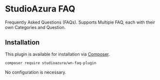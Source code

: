 # StudioAzura FAQ

Frequently Asked Questions (FAQs). Supports Multiple FAQ, each with their own Categories and Question.

## Installation

This plugin is available for installation via [Composer](http://getcomposer.org/).

```bash
composer require studioazura/wn-faq-plugin
```

No configuration is necessary.

